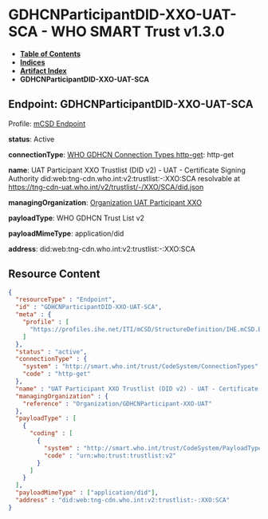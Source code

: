 # GDHCNParticipantDID-XXO-UAT-SCA - WHO SMART Trust v1.3.0

* [**Table of Contents**](toc.md)
* [**Indices**](indices.md)
* [**Artifact Index**](artifacts.md)
* **GDHCNParticipantDID-XXO-UAT-SCA**

## Endpoint: GDHCNParticipantDID-XXO-UAT-SCA

Profile: [mCSD Endpoint](https://profiles.ihe.net/ITI/mCSD/4.0.0/StructureDefinition-IHE.mCSD.Endpoint.html)

**status**: Active

**connectionType**: [WHO GDHCN Connection Types http-get](CodeSystem-ConnectionTypes.md#ConnectionTypes-http-get): http-get

**name**: UAT Participant XXO Trustlist (DID v2) - UAT - Certificate Signing Authority did:web:tng-cdn.who.int:v2:trustlist:-:XXO:SCA resolvable at https://tng-cdn-uat.who.int/v2/trustlist/-/XXO/SCA/did.json

**managingOrganization**: [Organization UAT Participant XXO](Organization-GDHCNParticipant-XXO-UAT.md)

**payloadType**: WHO GDHCN Trust List v2

**payloadMimeType**: application/did

**address**: did:web:tng-cdn.who.int:v2:trustlist:-:XXO:SCA



## Resource Content

```json
{
  "resourceType" : "Endpoint",
  "id" : "GDHCNParticipantDID-XXO-UAT-SCA",
  "meta" : {
    "profile" : [
      "https://profiles.ihe.net/ITI/mCSD/StructureDefinition/IHE.mCSD.Endpoint"
    ]
  },
  "status" : "active",
  "connectionType" : {
    "system" : "http://smart.who.int/trust/CodeSystem/ConnectionTypes",
    "code" : "http-get"
  },
  "name" : "UAT Participant XXO Trustlist (DID v2) - UAT - Certificate Signing Authority\ndid:web:tng-cdn.who.int:v2:trustlist:-:XXO:SCA\nresolvable at https://tng-cdn-uat.who.int/v2/trustlist/-/XXO/SCA/did.json",
  "managingOrganization" : {
    "reference" : "Organization/GDHCNParticipant-XXO-UAT"
  },
  "payloadType" : [
    {
      "coding" : [
        {
          "system" : "http://smart.who.int/trust/CodeSystem/PayloadTypes",
          "code" : "urn:who:trust:trustlist:v2"
        }
      ]
    }
  ],
  "payloadMimeType" : ["application/did"],
  "address" : "did:web:tng-cdn.who.int:v2:trustlist:-:XXO:SCA"
}

```
